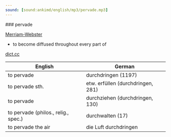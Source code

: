 ```yaml
---
sound: [sound:ankimd/english/mp3/pervade.mp3]
---
```


\### pervade

[Merriam-Webster](https://www.merriam-webster.com/dictionary/pervade)

- to become diffused throughout every part of

[dict.cc](https://www.dict.cc/pervade)

| English        | German       |
| -------------- | ------------ |
| to pervade | durchdringen (1197) |
| to pervade sth. | etw. erfüllen (durchdringen, 281) |
| to pervade | durchziehen (durchdringen, 130) |
| to pervade (philos., relig., spec.) | durchwalten (17) |
| to pervade the air | die Luft durchdringen |

